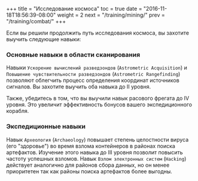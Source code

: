 +++
title = "Исследование космоса"
toc = true
date = "2016-11-18T18:56:39-08:00"
weight = 2
next = "/training/mining/"
prev = "/training/combat/"
+++

Если вы решили продолжить путь исследования космоса, вы захотите выучить следующие навыки:

### Основные навыки в области сканирования

Навыки `Ускорение вычислений разведзондов` (`Astrometric Acquisition`) и `Повышение чувствительности разведзондов` 
(`Astrometric Rangefinding`) позволяют облегчить процесс определения координат источников сигналов. 
Вы захотите выучить оба навыка до II уровня.

Также, убедитесь в том, что вы выучили навык расового фрегата до IV уровня. 
Это увеличит эффективность бонусов вашего экспедиционного корабля.

### Экспедиционные навыки

Навык `Археология` (`Archaeology`) повышает степень целостности вируса (его "здоровье") во время 
взлома контейнеров в районах поиска артефактов. Изучение этого навыка до III уровня позволит повысить 
частоту успешных взломов. Навык `Взлом электронных систем` (`Hacking`) действует аналогично для районов сбора данных,
но он менее приоритетен так как районы поиска артефактов более выгодны.
